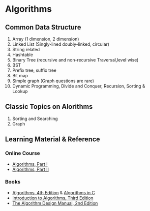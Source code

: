 Algorithms
================

## Common Data Structure
1. Array (1 dimension, 2 dimension)
2. Linked List (Singly-lined doubly-linked, circular)
3. String related
4. Hashtable
5. Binary Tree (recursive and non-recursive Traversal,level wise)
6. BST
7. Prefix tree, suffix tree
8. Bit map
9. Simple graph (Graph questions are rare)
10. Dynamic Programming, Divide and Conquer, Recursion, Sorting & Lookup

## Classic Topics on Alorithms
1. Sorting and Searching
2. Graph

## Learning Material & Reference
### Online Course 
- [Algorithms, Part I](https://www.coursera.org/learn/introduction-to-algorithms)
- [Algorithms, Part II](https://www.coursera.org/learn/java-data-structures-algorithms-2)

### Books
- [Algorithms, 4th Edition](http://algs4.cs.princeton.edu/home/) & [Algorithms in C](http://www.cs.princeton.edu/~rs/)
- [Introduction to Algorithms, Third Edition](https://mitpress.mit.edu/books/introduction-algorithms)
- [The Algorithm Design Manual, 2nd Edition](http://www.algorist.com)



